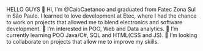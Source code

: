 HELLO GUYS
👋 Hi, I’m @CaioCaetanoo and graduated from Fatec Zona Sul in São Paulo. I learned to love development at Etec, where I had the chance to work on projects that allowed me to blend electronics and software development.
👀 I’m interested in POO, Web and Data analytics.
🌱 I’m currently learning POO Java/C#, SQL and HTML(CSS and JS).
💞️ I’m looking to collaborate on projects that allow me to improve my skills.
